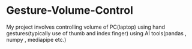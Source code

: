 # Gesture-Volume-Control
My project involves controlling volume of PC(laptop) using hand gestures(typically use of thumb and index finger) using AI tools(pandas , numpy , mediapipe etc.)
